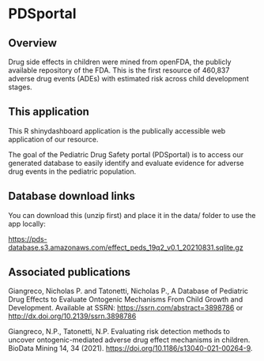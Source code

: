 # PDSportal

## Overview

Drug side effects in children were mined from openFDA, the publicly available repository of the FDA. This is the first resource of 460,837 adverse drug events (ADEs) with estimated risk across child development stages. 

## This application

This R shinydashboard application is the publically accessible web application of our resource. 

The goal of the Pediatric Drug Safety portal (PDSportal) is to access our generated database to easily identify and evaluate evidence for adverse drug events in the pediatric population.

## Database download links

You can download this (unzip first) and place it in the data/ folder to use the app locally:

https://pds-database.s3.amazonaws.com/effect_peds_19q2_v0.1_20210831.sqlite.gz

## Associated publications

Giangreco, Nicholas P. and Tatonetti, Nicholas P., A Database of Pediatric Drug Effects to Evaluate Ontogenic Mechanisms From Child Growth and Development. Available at SSRN: https://ssrn.com/abstract=3898786 or http://dx.doi.org/10.2139/ssrn.3898786

Giangreco, N.P., Tatonetti, N.P. Evaluating risk detection methods to uncover ontogenic-mediated adverse drug effect mechanisms in children. BioData Mining 14, 34 (2021). https://doi.org/10.1186/s13040-021-00264-9.
